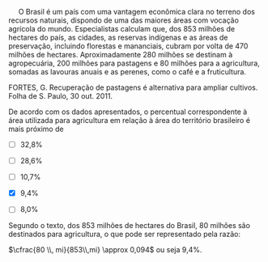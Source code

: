 

     O Brasil é um país com uma vantagem econômica clara no terreno dos recursos naturais, dispondo de uma das maiores áreas com vocação agrícola do mundo. Especialistas calculam que, dos 853 milhões de hectares do país, as cidades, as reservas indígenas e as áreas de preservação, incluindo florestas e mananciais, cubram por volta de 470 milhões de hectares. Aproximadamente 280 milhões se destinam à agropecuária, 200 milhões para pastagens e 80 milhões para a agricultura, somadas as lavouras anuais e as perenes, como o café e a fruticultura.

FORTES, G. Recuperação de pastagens é alternativa para ampliar cultivos.\
Folha de S. Paulo, 30 out. 2011.

De acordo com os dados apresentados, o percentual correspondente à área utilizada para agricultura em relação à área do território brasileiro é mais próximo de



- [ ] 32,8%
- [ ] 28,6%
- [ ] 10,7%
- [x] 9,4%
- [ ] 8,0%


Segundo o texto, dos 853 milhões de hectares do Brasil, 80 milhões são destinados para agricultura, o que pode ser representado pela razão:

$\cfrac{80 \\, mi}{853\\,mi} \approx 0,094$ ou seja 9,4%.

        